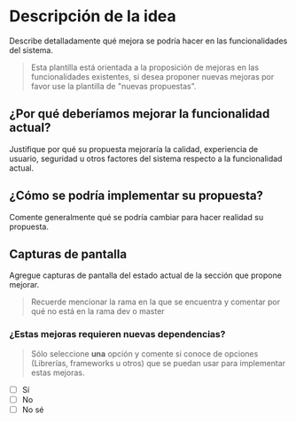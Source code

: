 # Descripción de la idea

Describe detalladamente qué mejora se podría hacer en las funcionalidades del sistema.

>Esta plantilla está orientada a la proposición de mejoras en las funcionalidades existentes, si desea proponer nuevas mejoras por favor use la plantilla de "nuevas propuestas".

## ¿Por qué deberíamos mejorar la funcionalidad actual?

Justifique por qué su propuesta mejoraría la calidad, experiencia de usuario, seguridad u otros factores del sistema respecto a la funcionalidad actual.

## ¿Cómo se podría implementar su propuesta?

Comente generalmente qué se podría cambiar para hacer realidad su propuesta.

## Capturas de pantalla

Agregue capturas de pantalla del estado actual de la sección que propone mejorar.

>Recuerde mencionar la rama en la que se encuentra y comentar por qué no está en la rama dev o master

### ¿Estas mejoras requieren nuevas dependencias?

>Sólo seleccione **una** opción y comente si conoce de opciones (Librerías, frameworks u otros) que se puedan usar para implementar estas mejoras.

* [ ] Sí
* [ ] No
* [ ] No sé
